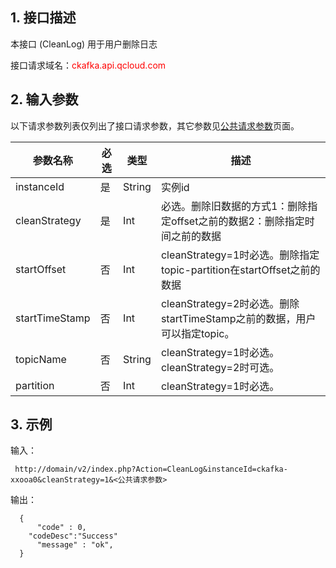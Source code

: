 ## 1. 接口描述

本接口 (CleanLog) 用于用户删除日志

接口请求域名：<font style="color:red">ckafka.api.qcloud.com</font>

## 2. 输入参数

以下请求参数列表仅列出了接口请求参数，其它参数见[公共请求参数](http://tcecqpoc.fsphere.cn/doc/api/431/5883)页面。

| 参数名称 | 必选 | 类型 | 描述 |
| --- | --- | --- | --- |
| instanceId | 是 | String | 实例id |
| cleanStrategy | 是 | Int | 必选。删除旧数据的方式1：删除指定offset之前的数据2：删除指定时间之前的数据 |
| startOffset | 否 | Int | cleanStrategy=1时必选。删除指定topic-partition在startOffset之前的数据 |
| startTimeStamp | 否 | Int | cleanStrategy=2时必选。删除startTimeStamp之前的数据，用户可以指定topic。 |
| topicName | 否 | String | cleanStrategy=1时必选。cleanStrategy=2时可选。 |
| partition | 否 | Int | cleanStrategy=1时必选。 |

## 3. 示例

输入：

```
 http://domain/v2/index.php?Action=CleanLog&instanceId=ckafka-xxooa0&cleanStrategy=1&<公共请求参数>
```

输出：

```
  {
      "code" : 0,
	"codeDesc":"Success"
      "message" : "ok",
  }

```
